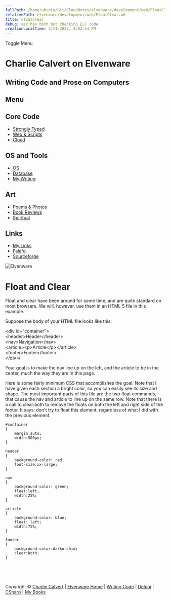 ```yaml
---
fullPath: /home/ubuntu/Git/CloudNotes/elvenware/development/web/FloatClear.md
relativePath: elvenware/development/web/FloatClear.md
title: FloatClear
debug: aec has both but checking ELF code
creationLocalTime: 3/11/2022, 4:02:54 PM
---
```


<!-- toc -->
<!-- tocstop -->

Toggle Menu

Charlie Calvert on Elvenware
============================

Writing Code and Prose on Computers
-----------------------------------

Menu
----

Core Code
---------

-   [Strongly Typed](../index.html)
-   [Web & Scripts](index.html)
-   [Cloud](../cloud/index.shtml)

OS and Tools
------------

-   [OS](../../os/index.html)
-   [Database](../database/index.html)
-   [My Writing](../../books/index.html)

Art
---

-   [Poems & Photos](../../Art/index.html)
-   [Book Reviews](../../books/reading/index.html)
-   [Spiritual](../../spirit/index.html)

Links
-----

-   [My Links](../../links.html)
-   [Falafel](http://www.falafel.com/)
-   [Sourceforge](http://sourceforge.net/projects/elvenware/)

![Elvenware](../../images/elvenwarelogo.png)

Float and Clear
===============

Float and clear have been around for some time, and are quite standard
on most browsers. We will, however, use them in an HTML 5 file in this
example.

Suppose the body of your HTML file looks like this:

\<div id="container"\>\
\<header\>Header\</header\>\
 \<nav\>Navigation\</nav\>\
\<article\>\<p\>Article\</p\>\</article\>\
 \<footer\>Footer\</footer\>\
\</div\>\

Your goal is to make the nav line up on the left, and the article to be
in the center, much the way they are in this page.

Here is some fairly minimum CSS that accomplishes the goal. Note that I
have given each section a bright color, so you can easily see its size
and shape. The most important parts of this file are the two float
commands, that cause the nav and article to line up on the same row.
Note that there is a call to clear:both to remove the floats on both the
left and right side of the footer. It says: don't try to float this
element, regardless of what I did with the previous element.

    #container
    {
        margin:auto;    
        width:500px;
    }

    header 
    {
        background-color: red;  
        font-size:xx-large;
    }

    nav 
    {
        background-color: green;
        float:left; 
        width:25%;
    }

    article
    {
        background-color: blue;
        float: left;
        width:75%;
    }

    footer
    {
        background-color:darkorchid;
        clear:both;
    }

 

 

Copyright © [Charlie Calvert](../../index.html) | [Elvenware
Home](../../index.html) | [Writing Code](../index.html) |
[Delphi](../delphi/index.html) | [CSharp](../csharp/index.html) | [My
Books](../../books/index.html)
